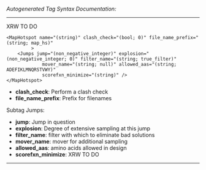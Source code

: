 _Autogenerated Tag Syntax Documentation:_

---
XRW TO DO

```
<MapHotspot name="(string)" clash_check="(bool; 0)" file_name_prefix="(string; map_hs)"
         >
    <Jumps jump="(non_negative_integer)" explosion="(non_negative_integer; 0)" filter_name="(string; true_filter)"
             mover_name="(string; null)" allowed_aas="(string; ADEFIKLMNQRSTVWY)"
             scorefxn_minimize="(string)" />
</MapHotspot>
```

-   **clash_check**: Perform a clash check
-   **file_name_prefix**: Prefix for filenames


Subtag Jumps:   

-   **jump**: Jump in question
-   **explosion**: Degree of extensive sampling at this jump
-   **filter_name**: filter with which to eliminate bad solutions
-   **mover_name**: mover for additional sampling
-   **allowed_aas**: amino acids allowed in design
-   **scorefxn_minimize**: XRW TO DO

---
